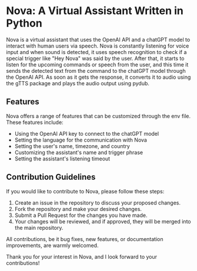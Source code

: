 # Nova: A Virtual Assistant Written in Python

Nova is a virtual assistant that uses the OpenAI API and a chatGPT model to interact with human users via speech. Nova is constantly listening for voice input and when sound is detected, it uses speech recognition to check if a special trigger like "Hey Nova" was said by the user. After that, it starts to listen for the upcoming commands or speech from the user, and this time it sends the detected text from the command to the chatGPT model through the OpenAI API. As soon as it gets the response, it converts it to audio using the gTTS package and plays the audio output using pydub.

## Features

Nova offers a range of features that can be customized through the env file. These features include:

- Using the OpenAI API key to connect to the chatGPT model
- Setting the language for the communication with Nova
- Setting the user's name, timezone, and country
- Customizing the assistant's name and trigger phrase
- Setting the assistant's listening timeout

## Contribution Guidelines

If you would like to contribute to Nova, please follow these steps:

1. Create an issue in the repository to discuss your proposed changes.
2. Fork the repository and make your desired changes.
3. Submit a Pull Request for the changes you have made.
4. Your changes will be reviewed, and if approved, they will be merged into the main repository.

All contributions, be it bug fixes, new features, or documentation improvements, are warmly welcomed.

Thank you for your interest in Nova, and I look forward to your contributions!